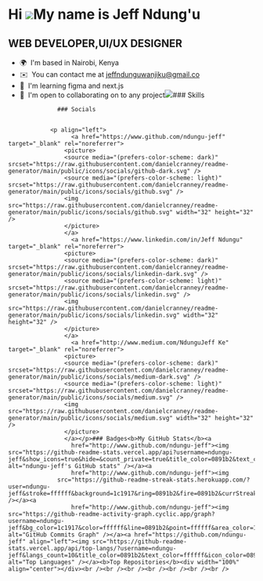 Hi ![](https://user-images.githubusercontent.com/18350557/176309783-0785949b-9127-417c-8b55-ab5a4333674e.gif)My name is Jeff Ndung'u
====================================================================================================================================

WEB DEVELOPER,UI/UX DESIGNER
----------------------------

*   🌍  I'm based in Nairobi, Kenya
*   ✉️  You can contact me at [jeffndunguwanjiku@gmail.co](mailto:jeffndunguwanjiku@gmail.co)
*   🧠  I'm learning figma and next.js
*   🤝  I'm open to collaborating on to any project<a href="https://www.github.com/ndungu-jeff" target="_blank" rel="noreferrer"><img
                  src="https://img.shields.io/github/followers/ndungu-jeff?logo=github&style=for-the-badge&color=0891b2&labelColor=1c1917" /></a>### Skills 
<p align="left">
                    </p>
                    
                  ### Socials
                  
                  
                <p align="left">
                      <a href="https://www.github.com/ndungu-jeff" target="_blank" rel="noreferrer">
                    <picture>
                    <source media="(prefers-color-scheme: dark)" srcset="https://raw.githubusercontent.com/danielcranney/readme-generator/main/public/icons/socials/github-dark.svg" />
                    <source media="(prefers-color-scheme: light)" srcset="https://raw.githubusercontent.com/danielcranney/readme-generator/main/public/icons/socials/github.svg" />
                    <img src="https://raw.githubusercontent.com/danielcranney/readme-generator/main/public/icons/socials/github.svg" width="32" height="32" />
                    </picture>
                    </a>
                      <a href="https://www.linkedin.com/in/Jeff Ndungu" target="_blank" rel="noreferrer">
                    <picture>
                    <source media="(prefers-color-scheme: dark)" srcset="https://raw.githubusercontent.com/danielcranney/readme-generator/main/public/icons/socials/linkedin-dark.svg" />
                    <source media="(prefers-color-scheme: light)" srcset="https://raw.githubusercontent.com/danielcranney/readme-generator/main/public/icons/socials/linkedin.svg" />
                    <img src="https://raw.githubusercontent.com/danielcranney/readme-generator/main/public/icons/socials/linkedin.svg" width="32" height="32" />
                    </picture>
                    </a>
                      <a href="http://www.medium.com/NdunguJeff Ke" target="_blank" rel="noreferrer">
                    <picture>
                    <source media="(prefers-color-scheme: dark)" srcset="https://raw.githubusercontent.com/danielcranney/readme-generator/main/public/icons/socials/medium-dark.svg" />
                    <source media="(prefers-color-scheme: light)" srcset="https://raw.githubusercontent.com/danielcranney/readme-generator/main/public/icons/socials/medium.svg" />
                    <img src="https://raw.githubusercontent.com/danielcranney/readme-generator/main/public/icons/socials/medium.svg" width="32" height="32" />
                    </picture>
                    </a></p>### Badges<b>My GitHub Stats</b><a
                      href="http://www.github.com/ndungu-jeff"><img src="https://github-readme-stats.vercel.app/api?username=ndungu-jeff&show_icons=true&hide=&count_private=true&title_color=0891b2&text_color=ffffff&icon_color=0891b2&bg_color=1c1917&hide_border=true&show_icons=true" alt="ndungu-jeff's GitHub stats" /></a><a
                      href="http://www.github.com/ndungu-jeff"><img
                  src="https://github-readme-streak-stats.herokuapp.com/?user=ndungu-jeff&stroke=ffffff&background=1c1917&ring=0891b2&fire=0891b2&currStreakNum=ffffff&currStreakLabel=0891b2&sideNums=ffffff&sideLabels=ffffff&dates=ffffff&hide_border=true" /></a><a
                      href="http://www.github.com/ndungu-jeff"><img src="https://github-readme-activity-graph.cyclic.app/graph?username=ndungu-jeff&bg_color=1c1917&color=ffffff&line=0891b2&point=ffffff&area_color=1c1917&area=true&hide_border=true&custom_title=GitHub%20Commits%20Graph" alt="GitHub Commits Graph" /></a><a href="https://github.com/ndungu-jeff" align="left"><img src="https://github-readme-stats.vercel.app/api/top-langs/?username=ndungu-jeff&langs_count=10&title_color=0891b2&text_color=ffffff&icon_color=0891b2&bg_color=1c1917&hide_border=true&locale=en&custom_title=Top%20%Languages" alt="Top Languages" /></a><b>Top Repositories</b><div width="100%" align="center"></div><br /><br /><br /><br /><br /><br /><br />
